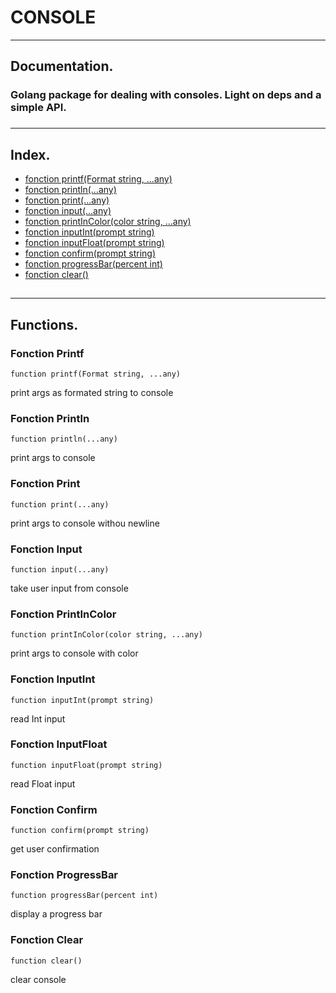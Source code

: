 # CONSOLE

***
##  Documentation.
### Golang package for dealing with consoles. Light on deps and a simple API.
###

***
## Index.

* [fonction printf(Format string, ...any)](#fonction-printf)
* [fonction println(...any)](#fonction-println)
* [fonction print(...any)](#fonciton-print)
* [fonction input(...any)](#fonction-input)
* [fonction printInColor(color string, ...any)](#fonction-printInColor)
* [fonction inputInt(prompt string)](#fonction-inputint)
* [fonction inputFloat(prompt string)](#fonction-inputfloat)
* [fonction confirm(prompt string)](#fonction-confirm)
* [fonction progressBar(percent int)](#fonction-progressbar)
* [fonction clear()](#fonction-clear)
##

***
## Functions.
### Fonction Printf

```
function printf(Format string, ...any)
```
print args as formated string to console
### Fonction Println

```
function println(...any)
```
print args to console
### Fonction Print

```
function print(...any)
```
print args to console withou newline
### Fonction Input

```
function input(...any)
```
take user input from console
### Fonction PrintInColor

```
function printInColor(color string, ...any)
```
print args to console with color
### Fonction InputInt

```
function inputInt(prompt string)
```
read Int input
### Fonction InputFloat

```
function inputFloat(prompt string)
```
read Float input

### Fonction Confirm

```
function confirm(prompt string)
```
get user confirmation
### Fonction ProgressBar

```
function progressBar(percent int)
```
display a progress bar
### Fonction Clear

```
function clear()
```
clear console
##
